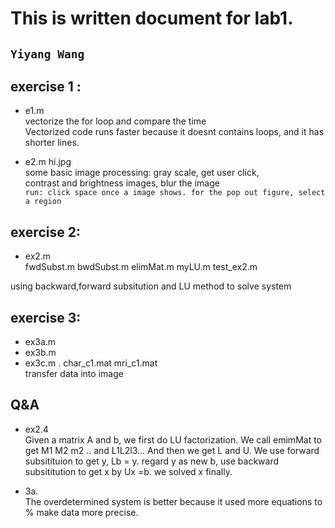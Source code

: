 # This is written document for lab1. 
`Yiyang Wang`
---

## exercise 1 : 
* e1.m </br>
 vectorize the for loop and compare the time </br>
 Vectorized code runs faster because it doesnt contains loops, and it has shorter lines.

* e2.m  hi.jpg </br>
some basic image processing: gray scale, get user click,</br>
contrast and brightness images, blur the image </br>
`run: click space once a image shows. for the pop out figure, select a region` </br>


## exercise 2: 
* ex2.m </br>
fwdSubst.m  bwdSubst.m  elimMat.m  myLU.m  test_ex2.m </br>

using backward,forward subsitution and LU method to solve system 



## exercise 3: 
* ex3a.m
* ex3b.m
* ex3c.m . 
char_c1.mat
mri_c1.mat
</br> transfer data into image

		
		
## Q&A
* ex2.4 </br>
Given a matrix A and b, we first do LU factorization. We call emimMat to get M1 M2 m2 .. and L1L2l3... And then we get L and U. We use forward subsitituion to get y, Lb = y. regard y as new b, use backward subsititution to get x by Ux =b. we solved x finally. 

* 3a.</br> 
The overdetermined system is better because it used more equations to
  % make data more precise. 
  
